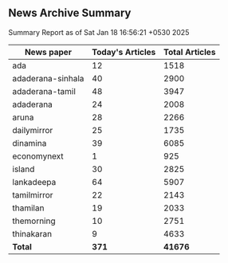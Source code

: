 <!-- @format -->
## News Archive Summary

Summary Report as of Sat Jan 18 16:56:21 +0530 2025

| News paper         | Today's Articles | Total Articles |
|--------------------|------------------|----------------|
| ada               | 12          | 1518        |
| adaderana-sinhala               | 40          | 2900        |
| adaderana-tamil               | 48          | 3947        |
| adaderana               | 24          | 2008        |
| aruna               | 28          | 2266        |
| dailymirror               | 25          | 1735        |
| dinamina               | 39          | 6085        |
| economynext               | 1          | 925        |
| island               | 30          | 2825        |
| lankadeepa               | 64          | 5907        |
| tamilmirror               | 22          | 2143        |
| thamilan               | 19          | 2033        |
| themorning               | 10          | 2751        |
| thinakaran               | 9          | 4633        |
| **Total**          | **371**      | **41676** |

